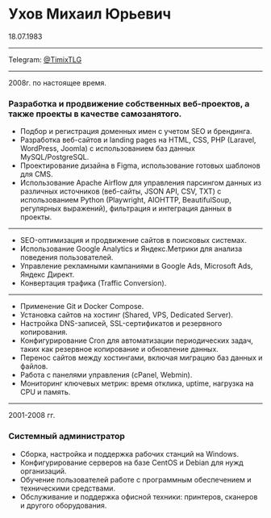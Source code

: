 # Ухов Михаил Юрьевич
18.07.1983

----

Telegram:   [@TimixTLG](https://t.me/timixtlg)

----
2008г. по настоящее время.
### Разработка и продвижение собственных веб-проектов, а также проекты в качестве самозанятого.

- Подбор и регистрация доменных имен с учетом SEO и брендинга.
- Разработка веб-сайтов и landing pages на HTML, CSS, PHP (Laravel, WordPress, Joomla) с использованием баз данных MySQL/PostgreSQL.
- Проектирование дизайна в Figma, использование готовых шаблонов для CMS.
- Использование Apache Airflow для управления парсингом данных из различных источников (веб-сайты, JSON API, CSV, TXT) с использованием Python (Playwright, AIOHTTP, BeautifulSoup, регулярных выражений), фильтрация и интеграция данных в проекты.
----
- SEO-оптимизация и продвижение сайтов в поисковых системах.
- Использование Google Analytics и Яндекс.Метрики для анализа поведения пользователей.
- Управление рекламными кампаниями в Google Ads, Microsoft Ads, Яндекс Директ.
- Конвертация трафика (Traffic Conversion).
----
- Применение Git и Docker Compose.
- Установка сайтов на хостинг (Shared, VPS, Dedicated Server).
- Настройка DNS-записей, SSL-сертификатов и резервного копирования.
- Конфигурирование Cron для автоматизации периодических задач, таких как резервное копирование и обновление данных.
- Перенос сайтов между хостингами, включая миграцию баз данных и файлов.
- Работа с панелями управления (cPanel, Webmin).
- Мониторинг ключевых метрик: время отклика, uptime, нагрузка на CPU и память.
----
2001-2008 гг.
### Системный администратор

- Сборка, настройка и поддержка рабочих станций на Windows.  
- Конфигурирование серверов на базе CentOS и Debian для нужд организаций.
- Обучение пользователей работе с программным обеспечением и техническими средствами.  
- Обслуживание и поддержка офисной техники: принтеров, сканеров и другого оборудования.
